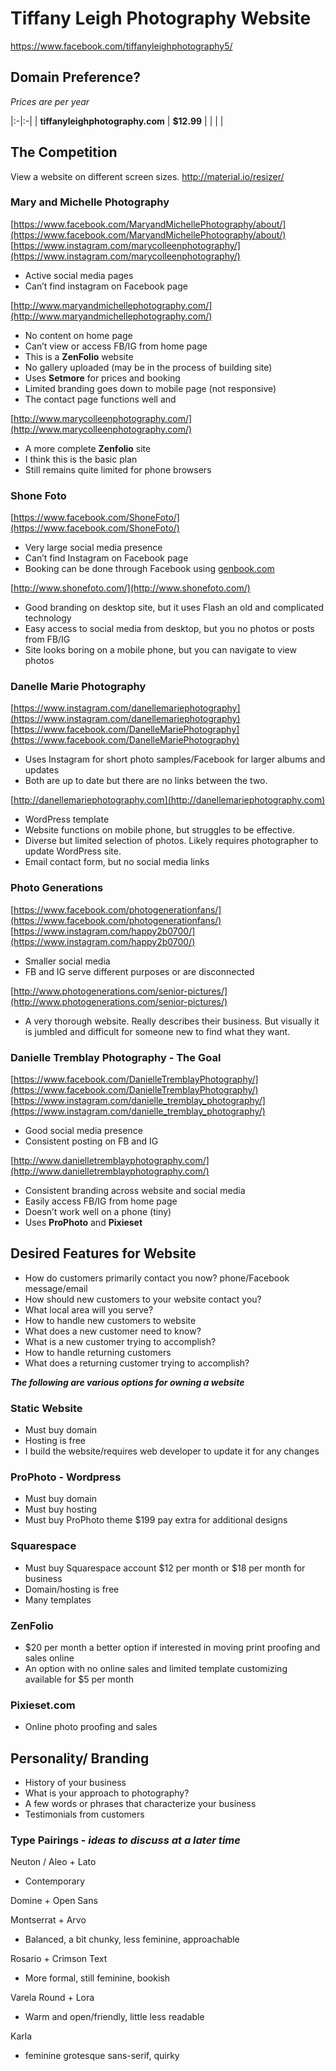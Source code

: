 # Tiffany Leigh Photography Website

[https://www.facebook.com/tiffanyleighphotography5/
](https://www.facebook.com/tiffanyleighphotography5)

## Domain Preference?
*Prices are per year*

|:-|:-|
| **tiffanyleighphotography.com**  | **$12.99** |
|  |  |

## The Competition
View a website on different screen sizes. [http://material.io/resizer/
](http://material.io/resizer/)

### Mary and Michelle Photography
[https://www.facebook.com/MaryandMichellePhotography/about/](https://www.facebook.com/MaryandMichellePhotography/about/)
[https://www.instagram.com/marycolleenphotography/](https://www.instagram.com/marycolleenphotography/)
- Active social media pages
- Can’t find instagram on Facebook page

[http://www.maryandmichellephotography.com/](http://www.maryandmichellephotography.com/)
- No content on home page
- Can’t view or access FB/IG from home page
- This is a **ZenFolio** website
- No gallery uploaded (may be in the process of building site)
- Uses **Setmore** for prices and booking
- Limited branding goes down to mobile page (not responsive)
- The contact page functions well and 

[http://www.marycolleenphotography.com/](http://www.marycolleenphotography.com/)
- A more complete **Zenfolio** site
- I think this is the basic plan
- Still remains quite limited for phone browsers

### Shone Foto
[https://www.facebook.com/ShoneFoto/](https://www.facebook.com/ShoneFoto/)
- Very large social media presence
- Can’t find Instagram on Facebook page
- Booking can be done through Facebook using [genbook.com](genbook.com)

[http://www.shonefoto.com/](http://www.shonefoto.com/)
- Good branding on desktop site, but it uses Flash an old and complicated technology
- Easy access to social media from desktop, but you no photos or posts from FB/IG
- Site looks boring on a mobile phone, but you can navigate to view photos

### Danelle Marie Photography
[https://www.instagram.com/danellemariephotography](https://www.instagram.com/danellemariephotography)
[https://www.facebook.com/DanelleMariePhotography](https://www.facebook.com/DanelleMariePhotography)
- Uses Instagram for short photo samples/Facebook for larger albums and updates
- Both are up to date but there are no links between the two.

[http://danellemariephotography.com](http://danellemariephotography.com)
- WordPress template
- Website functions on mobile phone, but struggles to be effective.
- Diverse but limited selection of photos. Likely requires photographer to update WordPress site.
- Email contact form, but no social media links

### Photo Generations
[https://www.facebook.com/photogenerationfans/](https://www.facebook.com/photogenerationfans/)
[https://www.instagram.com/happy2b0700/](https://www.instagram.com/happy2b0700/)
- Smaller social media
- FB and IG serve different purposes or are disconnected

[http://www.photogenerations.com/senior-pictures/](http://www.photogenerations.com/senior-pictures/)
- A very thorough website.  Really describes their business. But visually it is jumbled and difficult for someone new to find what they want.

### Danielle Tremblay Photography - The Goal
[https://www.facebook.com/DanielleTremblayPhotography/](https://www.facebook.com/DanielleTremblayPhotography/)
[https://www.instagram.com/danielle_tremblay_photography/](https://www.instagram.com/danielle_tremblay_photography/)
- Good social media presence
- Consistent posting on FB and IG

[http://www.danielletremblayphotography.com/](http://www.danielletremblayphotography.com/)
- Consistent branding across website and social media
- Easily access FB/IG from home page
- Doesn’t work well on a phone (tiny)
- Uses **ProPhoto** and **Pixieset**

## Desired Features for Website
- How do customers primarily contact you now? phone/Facebook message/email
- How should new customers to your website contact you?
- What local area will you serve?
- How to handle new customers to website
- What does a new customer need to know?
- What is a new customer trying to accomplish?
- How to handle returning customers
- What does a returning customer trying to accomplish?

***The following are various options for owning a website***
### Static Website
- Must buy domain
- Hosting is free
- I build the website/requires web developer to update it for any changes
### ProPhoto - Wordpress
- Must buy domain
- Must buy hosting
- Must buy ProPhoto theme $199 pay extra for additional designs
### Squarespace
- Must buy Squarespace account $12 per month or $18 per month for business
- Domain/hosting is free
- Many templates
### ZenFolio
- $20 per month a better option if interested in moving print proofing and sales online
- An option with no online sales and limited template customizing available for $5 per month
### Pixieset.com
- Online photo proofing and sales

## Personality/ Branding
- History of your business
- What is your approach to photography?
- A few words or phrases that characterize your business
- Testimonials from customers

### Type Pairings - *ideas to discuss at a later time*
Neuton / Aleo + Lato
- Contemporary

Domine + Open Sans

Montserrat + Arvo
- Balanced, a bit chunky, less feminine, approachable

Rosario + Crimson Text
- More formal, still feminine, bookish

Varela Round + Lora
- Warm and open/friendly, little less readable

Karla
- feminine grotesque sans-serif, quirky
